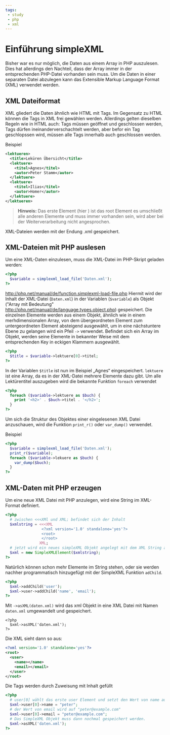 ```yaml
---
tags:
 - study
 - php
 - xml
---
```

# Einführung simpleXML

Bisher war es nur möglich, die Daten aus einem Array in PHP auszulesen. Dies hat allerdings den Nachteil, dass der Array immer in der entsprechenden PHP-Datei vorhanden sein muss. Um die Daten in einer separaten Datei abzulegen kann das Extensible Markup Language Format (XML) verwendet werden.

## XML Dateiformat

XML gliedert die Daten ähnlich wie HTML mit Tags. Im Gegensatz zu HTML können die Tags in XML frei gewählen werden. Allerdings gelten dieselben Regeln wie in HTML auch: Tags müssen geöffnet und geschlossen werden, Tags dürfen ineinanderverschachtelt werden, aber befor ein Tag geschlopssen wird, müssen alle Tags innerhalb auch geschlossen werden.

Beispiel
```xml
<lektueren>
  <title>Leküren Übersicht</title>
  <lektuere>
    <titel>Agnes</titel>
    <autor>Peter Stamm</autor>
  </lektuere>
  <lektuere>
    <titel>Ilias</titel>
    <autor>Homer</autor>
  </lektuere>
</lektueren>
```
>**Hinweis:** Das erste Element (hier <lektueren>) ist das root Element es umschließt alle anderen Elemente und muss immer vorhanden sein, wird aber bei der Weiterverarbeitung nicht angesprochen.

XML-Dateien werden mit der Endung .xml gespeichert.

## XML-Dateien mit PHP auslesen

Um eine XML-Daten einzulesen, muss die XML-Datei im PHP-Skript geladen werden:
```php
<?php
  $variable = simplexml_load_file('Daten.xml');
?>
```
http://php.net/manual/de/function.simplexml-load-file.php
Hiermit wird der Inhalt der XML-Datei (`Daten.xml`) in der Variablen (`$variable`) als Objekt ("Array mit Bedeutung" http://php.net/manual/de/language.types.object.php) gespeichert.
Die einzelnen Elemente werden aus einem Objekt, ähnlich wie in einem merhdimensionalen Array, von dem übergeordneten Element zum untergeordneten Element absteigend ausgewählt, um in eine nächstuntere Ebene zu gelangen wird ein Pfeil `->` verwendet. Befindet sich ein Array im Objekt, werden seine Elemente in bekannter Weise mit dem entsprechenden Key in eckigen Klammern ausgewählt.

```php
<?php
  $title = $variable->lektuere[0]->titel;
?>
```
In der Variablen `$title` ist nun im Beispiel „Agnes“ eingespeichert. `lektuere` ist eine Array, da es in der XML-Datei mehrere Elemente dazu gibt. Um alle Lektürentitel auszugeben wird die bekannte Funktion `foreach` verwendet

```php
<?php
  foreach ($variable->lektuere as $buch) {
    print '<h2>' . $buch->titel . '</h2>';
  }
?>
```

Um sich die Struktur des Objektes einer eingelesenen XML Datei anzuschauen, wird die Funktion `print_r()` oder `var_dump()` verwendet.

Beispiel
```php
<?php
  $variable = simplexml_load_file('Daten.xml');
  print_r($variable);
  foreach ($variable->lekuere as $buch) {
    var_dump($buch);
  }
?>
```


## XML-Daten mit PHP erzeugen

Um eine neue XML Datei mit PHP anzulegen, wird eine String im XML-Format definiert.
```php
<?php
  # zwischen <<<XMl und XML; befindet sich der Inhalt
  $xmlstring = <<<XML
                <?xml version='1.0' standalone='yes'?>
                <root>
                </root>
               XML;
  # jetzt wird ein neues simpleXML Objekt angelegt mit dem XML String als Inhalt
  $xml = new SimpleXMLElement($xmlstring);
?>
```
Natürlich können schon mehr Elemente im String stehen, oder sie werden nachher programmatisch hinzugefügt mit der SimpleXML Funktion `adChild`.
```php
<?php
  $xml->addChild('user');
  $xml->user->addChild('name', 'email');
?>
```
Mit `->asXML(daten.xml)` wird das xml Objekt in eine XML Datei mit Namen `daten.xml` umgewandelt und gespeichert.
```
<?php
  $xml->asXML('daten.xml');
?>
```
Die XML sieht dann so aus:
```xml
<?xml version='1.0' standalone='yes'?>
<root>
  <user>
    <name></name>
    <email></email>
  </user>
</root>
```
Die Tags werden durch Zuweisung mit Inhalt gefüllt
```php
<?php
  # user[0] wählt das erste user Element und setzt den Wert von name auf "peter"
  $xml->user[0]->name = "peter";
  # der Wert von email wird auf "peter@example.com"
  $xml->user[0]->email = "peter@example.com";
  # Das SimpleXML Objekt muss dann nochmal gespeichert werden.
  $xml->asXML('daten.xml');
?>
```

